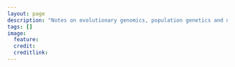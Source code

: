```yaml
---
layout: page
description: "Notes on evolutionary genomics, population genetics and molecular evolution."
tags: []
image:
  feature: 
  credit: 
  creditlink:
---
```


